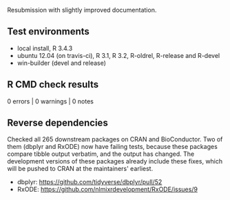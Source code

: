Resubmission with slightly improved documentation.

## Test environments
* local install, R 3.4.3
* ubuntu 12.04 (on travis-ci), R 3.1, R 3.2, R-oldrel, R-release and R-devel
* win-builder (devel and release)

## R CMD check results

0 errors | 0 warnings | 0 notes


## Reverse dependencies

Checked all 265 downstream packages on CRAN and BioConductor. Two of them (dbplyr and RxODE) now have failing tests, because these packages compare tibble output verbatim, and the output has changed. The development versions of these packages already include these fixes, which will be pushed to CRAN at the maintainers' earliest.

- dbplyr: https://github.com/tidyverse/dbplyr/pull/52
- RxODE: https://github.com/nlmixrdevelopment/RxODE/issues/9
